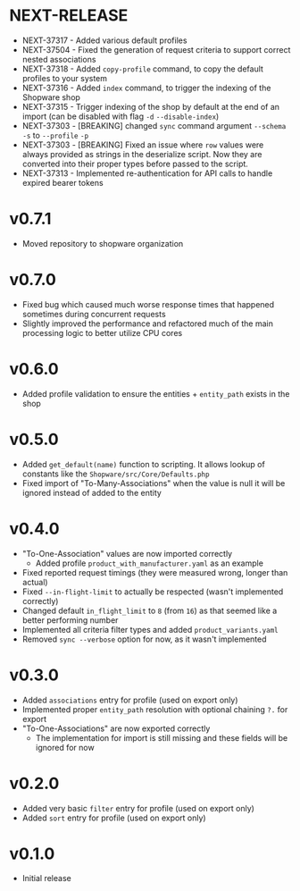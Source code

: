 # NEXT-RELEASE

- NEXT-37317 - Added various default profiles
- NEXT-37504 - Fixed the generation of request criteria to support correct nested associations
- NEXT-37318 - Added `copy-profile` command, to copy the default profiles to your system
- NEXT-37316 - Added `index` command, to trigger the indexing of the Shopware shop
- NEXT-37315 - Trigger indexing of the shop by default at the end of an import (can be disabled with flag `-d` `--disable-index`)
- NEXT-37303 - [BREAKING] changed `sync` command argument `--schema` `-s` to `--profile` `-p`
- NEXT-37303 - [BREAKING] Fixed an issue where `row` values were always provided as strings in the deserialize script. 
Now they are converted into their proper types before passed to the script.
- NEXT-37313 - Implemented re-authentication for API calls to handle expired bearer tokens

# v0.7.1

- Moved repository to shopware organization

# v0.7.0

- Fixed bug which caused much worse response times that happened sometimes during concurrent requests
- Slightly improved the performance and refactored much of the main processing logic to better utilize CPU cores

# v0.6.0

- Added profile validation to ensure the entities + `entity_path` exists in the shop

# v0.5.0

- Added `get_default(name)` function to scripting. It allows lookup of constants like the `Shopware/src/Core/Defaults.php`
- Fixed import of "To-Many-Associations" when the value is null it will be ignored instead of added to the entity

# v0.4.0

- "To-One-Association" values are now imported correctly
  - Added profile `product_with_manufacturer.yaml` as an example
- Fixed reported request timings (they were measured wrong, longer than actual)
- Fixed `--in-flight-limit` to actually be respected (wasn't implemented correctly)
- Changed default `in_flight_limit` to `8` (from `16`) as that seemed like a better performing number
- Implemented all criteria filter types and added `product_variants.yaml`
- Removed `sync --verbose` option for now, as it wasn't implemented

# v0.3.0

- Added `associations` entry for profile (used on export only)
- Implemented proper `entity_path` resolution with optional chaining `?.` for export
- "To-One-Associations" are now exported correctly
  - The implementation for import is still missing and these fields will be ignored for now

# v0.2.0

- Added very basic `filter` entry for profile (used on export only)
- Added `sort` entry for profile (used on export only)

# v0.1.0

- Initial release
